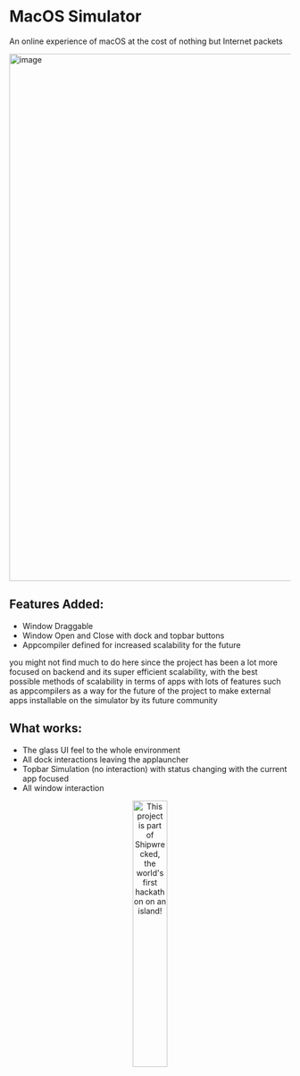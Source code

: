 # MacOS Simulator

An online experience of macOS at the cost of nothing but Internet packets

<img width="1919" height="944" alt="image" src="https://github.com/user-attachments/assets/c1f746a1-366c-4661-8a37-0adf49c33bdc" />

## Features Added: 

- Window Draggable
- Window Open and Close with dock and topbar buttons
- Appcompiler defined for increased scalability for the future

you might not find much to do here since the project has been a lot more focused on backend and its super efficient scalability, with the best possible methods of scalability in terms of apps with lots of features such as appcompilers as a way for the future of the project to make external apps installable on the simulator by its future community

## What works:
- The glass UI feel to the whole environment
- All dock interactions leaving the applauncher
- Topbar Simulation (no interaction) with status changing with the current app focused
- All window interaction

<div align="center">
  <a href="https://shipwrecked.hackclub.com/?t=ghrm" target="_blank">
    <img src="https://hc-cdn.hel1.your-objectstorage.com/s/v3/739361f1d440b17fc9e2f74e49fc185d86cbec14_badge.png" 
         alt="This project is part of Shipwrecked, the world's first hackathon on an island!" 
         style="width: 35%;">
  </a>
</div>
